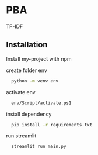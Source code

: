 # PBA

TF-IDF

## Installation

Install my-project with npm

create folder env

```bash
  python -m venv env
```

activate env

```bash
  env/Script/activate.ps1
```

install dependency

```bash
  pip install -r requirements.txt
```

run streamlit

```bash
  streamlit run main.py
```
